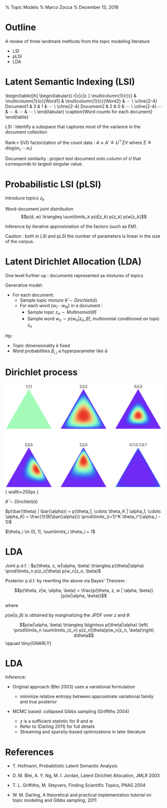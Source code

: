 % Topic Models
% Marco Zocca
% December 13, 2018



# Outline

A review of three landmark methods from the topic modeling literature

- LSI
- pLSI
- LDA



# Latent Semantic Indexing (LSI)


\begin{table}[h]
\begin{tabular}{ r|c|c|c }
\multicolumn{1}{r}{}
 &  \multicolumn{1}{c}{Word1} & \multicolumn{1}{c}{Word2} & $\cdots$ \\
\cline{2-4}
Document1 & 3 & 1 & $\cdots$ \\
\cline{2-4}
Document2 & 2 & 0 & $\cdots$ \\
\cline{2-4}
$\cdots$ & $\cdots$ & $\cdots$ & $\cdots$ \\
\end{tabular}
\caption{Word counts for each document}
\end{table}

LSI : Identify a subspace that captures most of the variance in the document collection

Rank-$r$ SVD factorization of the count data : $A \approx A' \triangleq U^\top \Sigma V$ where $\Sigma \triangleq diag(\sigma_1, \cdots \sigma_r)$

Document similarity : project test document onto column of $U$ that corresponds to largest singular value.



# Probabilistic LSI (pLSI)

Introduce _topics_ $z_k$

Word-document _joint distribution_ $$p(d, w) \triangleq \sum\limits_k p(d|z_k) p(z_k) p(w|z_k)$$

Inference by iterative approximation of the factors (such as EM).

Caution : both in LSI and pLSI the number of parameters is linear in the size of the corpus. 





# Latent Dirichlet Allocation (LDA)

One level further up : documents represented as mixtures of topics

Generative model:

* For each document:
    * Sample topic mixture $\bar{\theta} \sim Dirichlet(\bar{\alpha})$
    * For each word $\{w_i \cdots w_N \}$ in a document :
        * Sample topic $z_n \sim Multinomial(\bar{\theta})$
        * Sample word $w_n \sim p(w_n|z_n, \bar{\beta})$, multinomial conditioned on topic $z_n$

Hp:

- Topic dimensionality $k$ fixed
- Word probabilities $\beta_{i,j}$ a hyperparameter like $\bar{\alpha}$



# Dirichlet process

![Dirichlet PDF (K = 3)](img/dirichlet.png){ width=250px }

$\bar{\theta} \sim Dirichlet(\bar{\alpha})$

$p(\bar{\theta} | \bar{\alpha}) = p(\theta_1, \cdots \theta_K | \alpha_1, \cdots \alpha_K) = \frac{1}{B(\bar{\alpha})} \prod\limits_{i=1}^K \theta_i^{\alpha_i - 1}$

$\theta_i \in (0, 1), \sum\limits_i \theta_i = 1$



# LDA

Joint p.d.f. : $p(\theta, z, w|\alpha, \beta) \triangleq p(\theta|\alpha) \prod\limits_n p(z_n|\theta) p(w_n|z_n, \beta)$

Posterior p.d.f. by rewriting the above via Bayes' Theorem :

$$p(\theta, z|w, \alpha, \beta) = \frac{p(\theta, z, w | \alpha, \beta)}{p(w|\alpha, \beta)}$$  

where 

$p(w|\alpha, \beta)$ is obtained by marginalizing the JPDF over $z$ and $\theta$:

$$p(w|\alpha, \beta) \triangleq \bigintsss p(\theta|\alpha) \left( \prod\limits_n \sum\limits_{z_n} p(z_n|\theta)p(w_n|z_n, \beta)\right) d\theta$$  \qquad \tiny{GNARLY}


# LDA

Inference:

- Original approach (Blei 2003) uses a variational formulation
    - minimize relative entropy between approximate variational family and true posterior

- MCMC based: collapsed Gibbs sampling (Griffiths 2004)
    - $z$ is a sufficient statistic for $\theta$ and $w$
    - Refer to (Darling 2011) for full details
    - Streaming and sparsity-based optimizations in later literature



# References

- T. Hofmann, Probabilistic Latent Semantic Analysis

- D. M. Blei, A. Y. Ng, M. I. Jordan, Latent Dirichlet Allocation, JMLR 2003

- T. L. Griffiths, M. Steyvers, Finding Scientific Topics, PNAS 2004

- W. M. Darling, A theoretical and practical implementation tutorial on topic modeling and Gibbs sampling, 2011


